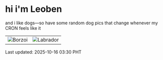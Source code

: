 # hi i'm Leoben

and i like dogs—so have some random dog pics that change whenever my CRON feels like it

|  |  |
|--------|----------|
| ![Borzoi](https://random-dog-vercel.vercel.app/api/random-borzoi?v=1760556616) | ![Labrador](https://random-dog-vercel.vercel.app/api/random-labrador?v=1760556616) |

Last updated: 2025-10-16 03:30 PHT

